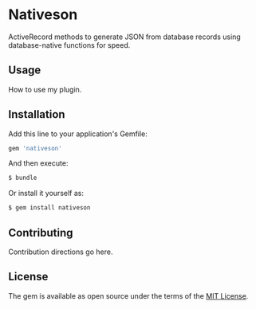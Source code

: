 # Nativeson

ActiveRecord methods to generate JSON from database records using database-native functions for speed.

## Usage
How to use my plugin.

## Installation
Add this line to your application's Gemfile:

```ruby
gem 'nativeson'
```

And then execute:
```bash
$ bundle
```

Or install it yourself as:
```bash
$ gem install nativeson
```

## Contributing
Contribution directions go here.

## License
The gem is available as open source under the terms of the [MIT License](https://opensource.org/licenses/MIT).
